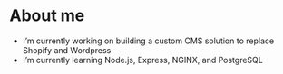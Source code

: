 # About me

-  I’m currently working on building a custom CMS solution to replace Shopify and Wordpress
-  I’m currently learning Node.js, Express, NGINX, and PostgreSQL
